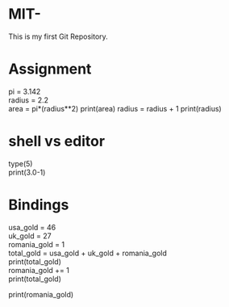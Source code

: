 # MIT-
This is my first Git Repository.
# Assignment
pi = 3.142
<br>
radius = 2.2
<br>
area = pi*(radius**2)
print(area)
radius = radius + 1
print(radius)

# shell vs editor 
type(5)
<br>
print(3.0-1)

# Bindings
usa_gold = 46
<br>
uk_gold = 27
<br>
romania_gold = 1
<br>
total_gold = usa_gold + uk_gold + romania_gold
<br>
print(total_gold)
<br>
romania_gold += 1
<br>
print(total_gold)

print(romania_gold)
